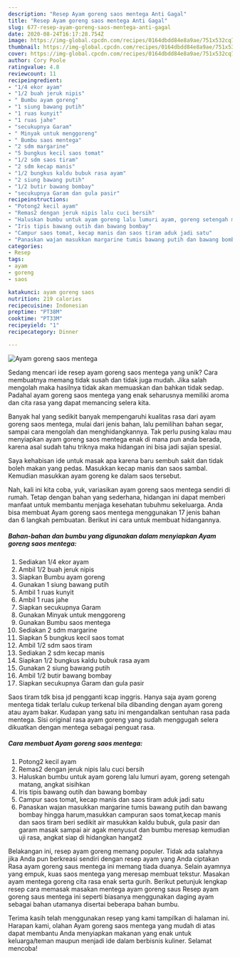 ```yaml
---
description: "Resep Ayam goreng saos mentega Anti Gagal"
title: "Resep Ayam goreng saos mentega Anti Gagal"
slug: 677-resep-ayam-goreng-saos-mentega-anti-gagal
date: 2020-08-24T16:17:28.754Z
image: https://img-global.cpcdn.com/recipes/0164dbdd84e8a9ae/751x532cq70/ayam-goreng-saos-mentega-foto-resep-utama.jpg
thumbnail: https://img-global.cpcdn.com/recipes/0164dbdd84e8a9ae/751x532cq70/ayam-goreng-saos-mentega-foto-resep-utama.jpg
cover: https://img-global.cpcdn.com/recipes/0164dbdd84e8a9ae/751x532cq70/ayam-goreng-saos-mentega-foto-resep-utama.jpg
author: Cory Poole
ratingvalue: 4.8
reviewcount: 11
recipeingredient:
- "1/4 ekor ayam"
- "1/2 buah jeruk nipis"
- " Bumbu ayam goreng"
- "1 siung bawang putih"
- "1 ruas kunyit"
- "1 ruas jahe"
- "secukupnya Garam"
- " Minyak untuk menggoreng"
- " Bumbu saos mentega"
- "2 sdm margarine"
- "5 bungkus kecil saos tomat"
- "1/2 sdm saos tiram"
- "2 sdm kecap manis"
- "1/2 bungkus kaldu bubuk rasa ayam"
- "2 siung bawang putih"
- "1/2 butir bawang bombay"
- "secukupnya Garam dan gula pasir"
recipeinstructions:
- "Potong2 kecil ayam"
- "Remas2 dengan jeruk nipis lalu cuci bersih"
- "Haluskan bumbu untuk ayam goreng lalu lumuri ayam, goreng setengah matang, angkat sisihkan"
- "Iris tipis bawang outih dan bawang bombay"
- "Campur saos tomat, kecap manis dan saos tiram aduk jadi satu"
- "Panaskan wajan masukkan margarine tumis bawang putih dan bawang bombay hingga harum,masukkan campuran saos tomat,kecap manis dan saos tiram beri sedikit air masukkan kaldu bubuk, gula pasir dan garam masak sampai air agak menyusut dan bumbu meresap kemudian uji rasa, angkat siap di hidangkan hangat2"
categories:
- Resep
tags:
- ayam
- goreng
- saos

katakunci: ayam goreng saos 
nutrition: 219 calories
recipecuisine: Indonesian
preptime: "PT38M"
cooktime: "PT33M"
recipeyield: "1"
recipecategory: Dinner

---
```



![Ayam goreng saos mentega](https://img-global.cpcdn.com/recipes/0164dbdd84e8a9ae/751x532cq70/ayam-goreng-saos-mentega-foto-resep-utama.jpg)

Sedang mencari ide resep ayam goreng saos mentega yang unik? Cara membuatnya memang tidak susah dan tidak juga mudah. Jika salah mengolah maka hasilnya tidak akan memuaskan dan bahkan tidak sedap. Padahal ayam goreng saos mentega yang enak seharusnya memiliki aroma dan cita rasa yang dapat memancing selera kita.

Banyak hal yang sedikit banyak mempengaruhi kualitas rasa dari ayam goreng saos mentega, mulai dari jenis bahan, lalu pemilihan bahan segar, sampai cara mengolah dan menghidangkannya. Tak perlu pusing kalau mau menyiapkan ayam goreng saos mentega enak di mana pun anda berada, karena asal sudah tahu triknya maka hidangan ini bisa jadi sajian spesial.

Saya kehabisan ide untuk masak apa karena baru sembuh sakit dan tidak boleh makan yang pedas. Masukkan kecap manis dan saos sambal. Kemudian masukkan ayam goreng ke dalam saos tersebut.


Nah, kali ini kita coba, yuk, variasikan ayam goreng saos mentega sendiri di rumah. Tetap dengan bahan yang sederhana, hidangan ini dapat memberi manfaat untuk membantu menjaga kesehatan tubuhmu sekeluarga. Anda bisa membuat Ayam goreng saos mentega menggunakan 17 jenis bahan dan 6 langkah pembuatan. Berikut ini cara untuk membuat hidangannya.

<!--inarticleads1-->

##### Bahan-bahan dan bumbu yang digunakan dalam menyiapkan Ayam goreng saos mentega:

1. Sediakan 1/4 ekor ayam
1. Ambil 1/2 buah jeruk nipis
1. Siapkan  Bumbu ayam goreng
1. Gunakan 1 siung bawang putih
1. Ambil 1 ruas kunyit
1. Ambil 1 ruas jahe
1. Siapkan secukupnya Garam
1. Gunakan  Minyak untuk menggoreng
1. Gunakan  Bumbu saos mentega
1. Sediakan 2 sdm margarine
1. Siapkan 5 bungkus kecil saos tomat
1. Ambil 1/2 sdm saos tiram
1. Sediakan 2 sdm kecap manis
1. Siapkan 1/2 bungkus kaldu bubuk rasa ayam
1. Gunakan 2 siung bawang putih
1. Ambil 1/2 butir bawang bombay
1. Siapkan secukupnya Garam dan gula pasir


Saos tiram tdk bisa jd pengganti kcap inggris. Hanya saja ayam goreng mentega tidak terlalu cukup terkenal bila dibanding dengan ayam goreng atau ayam bakar. Kudapan yang satu ini mengandalkan sentuhan rasa pada mentega. Sisi original rasa ayam goreng yang sudah menggugah selera dikuatkan dengan mentega sebagai penguat rasa. 

<!--inarticleads2-->

##### Cara membuat Ayam goreng saos mentega:

1. Potong2 kecil ayam
1. Remas2 dengan jeruk nipis lalu cuci bersih
1. Haluskan bumbu untuk ayam goreng lalu lumuri ayam, goreng setengah matang, angkat sisihkan
1. Iris tipis bawang outih dan bawang bombay
1. Campur saos tomat, kecap manis dan saos tiram aduk jadi satu
1. Panaskan wajan masukkan margarine tumis bawang putih dan bawang bombay hingga harum,masukkan campuran saos tomat,kecap manis dan saos tiram beri sedikit air masukkan kaldu bubuk, gula pasir dan garam masak sampai air agak menyusut dan bumbu meresap kemudian uji rasa, angkat siap di hidangkan hangat2


Belakangan ini, resep ayam goreng memang populer. Tidak ada salahnya jika Anda pun berkreasi sendiri dengan resep ayam yang Anda ciptakan Rasa ayam goreng saus mentega ini memang tiada duanya. Selain ayamnya yang empuk, kuas saos mentega yang meresap membuat tekstur. Masakan ayam mentega goreng cita rasa enak serta gurih. Berikut petunjuk lengkap resep cara memasak masakan mentega ayam goreng saus Resep ayam goreng saus mentega ini seperti biasanya menggunakan daging ayam sebagai bahan utamanya disertai beberapa bahan bumbu. 

Terima kasih telah menggunakan resep yang kami tampilkan di halaman ini. Harapan kami, olahan Ayam goreng saos mentega yang mudah di atas dapat membantu Anda menyiapkan makanan yang enak untuk keluarga/teman maupun menjadi ide dalam berbisnis kuliner. Selamat mencoba!
